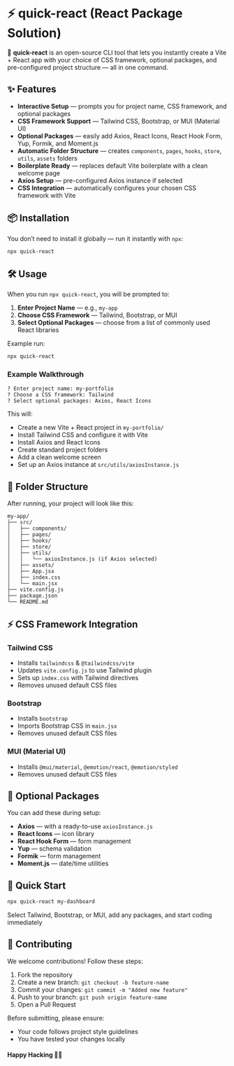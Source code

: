 # ⚡ quick-react (React Package Solution)

🚀 **quick-react** is an open-source CLI tool that lets you instantly create a Vite + React app with your choice of CSS framework, optional packages, and pre-configured project structure — all in one command.

## ✨ Features
- **Interactive Setup** — prompts you for project name, CSS framework, and optional packages
- **CSS Framework Support** — Tailwind CSS, Bootstrap, or MUI (Material UI)
- **Optional Packages** — easily add Axios, React Icons, React Hook Form, Yup, Formik, and Moment.js
- **Automatic Folder Structure** — creates `components`, `pages`, `hooks`, `store`, `utils`, `assets` folders
- **Boilerplate Ready** — replaces default Vite boilerplate with a clean welcome page
- **Axios Setup** — pre-configured Axios instance if selected
- **CSS Integration** — automatically configures your chosen CSS framework with Vite

## 📦 Installation
You don’t need to install it globally — run it instantly with `npx`:
```bash
npx quick-react
```

## 🛠 Usage
When you run `npx quick-react`, you will be prompted to:
1. **Enter Project Name** — e.g., `my-app`
2. **Choose CSS Framework** — Tailwind, Bootstrap, or MUI
3. **Select Optional Packages** — choose from a list of commonly used React libraries

Example run:
```bash
npx quick-react
```

### Example Walkthrough
```
? Enter project name: my-portfolio
? Choose a CSS framework: Tailwind
? Select optional packages: Axios, React Icons
```

This will:
- Create a new Vite + React project in `my-portfolio/`
- Install Tailwind CSS and configure it with Vite
- Install Axios and React Icons
- Create standard project folders
- Add a clean welcome screen
- Set up an Axios instance at `src/utils/axiosInstance.js`

## 📂 Folder Structure
After running, your project will look like this:
```
my-app/
├── src/
│   ├── components/
│   ├── pages/
│   ├── hooks/
│   ├── store/
│   ├── utils/
│   │   └── axiosInstance.js (if Axios selected)
│   ├── assets/
│   ├── App.jsx
│   ├── index.css
│   └── main.jsx
├── vite.config.js
├── package.json
└── README.md
```

## ⚡ CSS Framework Integration
### Tailwind CSS
- Installs `tailwindcss` & `@tailwindcss/vite`
- Updates `vite.config.js` to use Tailwind plugin
- Sets up `index.css` with Tailwind directives
- Removes unused default CSS files

### Bootstrap
- Installs `bootstrap`
- Imports Bootstrap CSS in `main.jsx`
- Removes unused default CSS files

### MUI (Material UI)
- Installs `@mui/material`, `@emotion/react`, `@emotion/styled`
- Removes unused default CSS files

## 🧩 Optional Packages
You can add these during setup:
- **Axios** — with a ready-to-use `axiosInstance.js`
- **React Icons** — icon library
- **React Hook Form** — form management
- **Yup** — schema validation
- **Formik** — form management
- **Moment.js** — date/time utilities

## 🚀 Quick Start
```bash
npx quick-react my-dashboard
```
Select Tailwind, Bootstrap, or MUI, add any packages, and start coding immediately

## 👐 Contributing
We welcome contributions! Follow these steps:
1. Fork the repository
2. Create a new branch: `git checkout -b feature-name`
3. Commit your changes: `git commit -m "Added new feature"`
4. Push to your branch: `git push origin feature-name`
5. Open a Pull Request

Before submitting, please ensure:
- Your code follows project style guidelines
- You have tested your changes locally


#### Happy Hacking 🐱‍🏍
